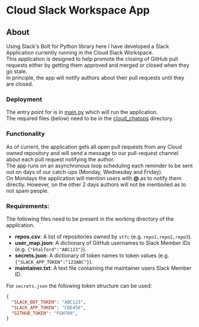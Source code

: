 # Cloud Slack Workspace App
## About
Using Slack's Bolt for Python library here I have developed a Slack Application currently running in the Cloud Slack Workspace.<br>
This application is designed to help promote the closing of GitHub pull requests either by getting them approved and merged or closed when they go stale.<br>
In principle, the app will notify authors about their pull requests until they are closed.<br>
### Deployment
The entry point for is in [main.py](/cloud_chatops/src/main.py) which will run the application.<br>
The required files (below) need to be in the [cloud_chatops](/cloud_chatops) directory.<br>
### Functionality
As of current, the application gets all open pull requests from any Cloud owned repository and will send a message to our pull-request channel about each pull request notifying the author.<br>
The app runs on an asynchronous loop scheduling each reminder to be sent out on days of our catch-ups (Monday, Wednesday and Friday).<br>
On Mondays the application will mention users with **@** as to notify them directly. However, on the other 2 days authors will not be mentioned as to not spam people.<br>
### Requirements:
The following files need to be present in the working directory of the application.<br>
- **repos.csv**: A list of repositories owned by `stfc` (e.g. `repo1,repo2,repo3`).<br>
- **user_map.json**: A dictionary of GitHub usernames to Slack Member IDs (e.g. `{"khalford":"ABC123"}`).<br>
- **secrets.json**: A dictionary of token names to token values (e.g. `{"SLACK_APP_TOKEN":"123ABC"}`). <br>
- **maintainer.txt**: A text file containing the maintainer users Slack Member ID.

For `secrets.json` the following token structure can be used:<br>
```json
{
  "SLACK_BOT_TOKEN": "ABC123",
  "SLACK_APP_TOKEN": "CDE456",
  "GITHUB_TOKEN": "FGH789",
}
```
